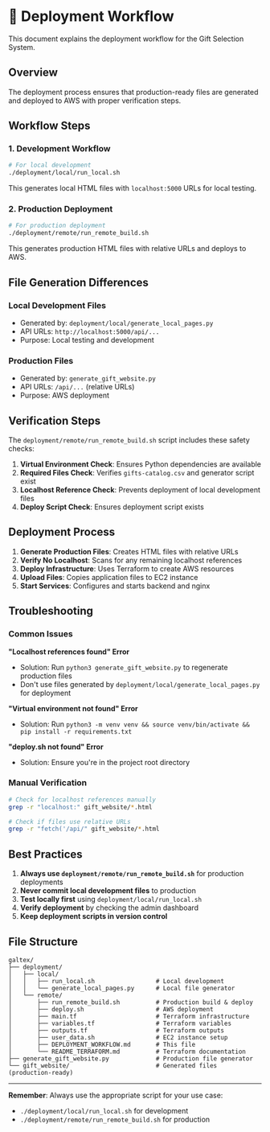 # 🚀 Deployment Workflow

This document explains the deployment workflow for the Gift Selection System.

## Overview

The deployment process ensures that production-ready files are generated and deployed to AWS with proper verification steps.

## Workflow Steps

### 1. Development Workflow
```bash
# For local development
./deployment/local/run_local.sh
```

This generates local HTML files with `localhost:5000` URLs for local testing.

### 2. Production Deployment
```bash
# For production deployment
./deployment/remote/run_remote_build.sh
```

This generates production HTML files with relative URLs and deploys to AWS.

## File Generation Differences

### Local Development Files
- Generated by: `deployment/local/generate_local_pages.py`
- API URLs: `http://localhost:5000/api/...`
- Purpose: Local testing and development

### Production Files
- Generated by: `generate_gift_website.py`
- API URLs: `/api/...` (relative URLs)
- Purpose: AWS deployment

## Verification Steps

The `deployment/remote/run_remote_build.sh` script includes these safety checks:

1. **Virtual Environment Check**: Ensures Python dependencies are available
2. **Required Files Check**: Verifies `gifts-catalog.csv` and generator script exist
3. **Localhost Reference Check**: Prevents deployment of local development files
4. **Deploy Script Check**: Ensures deployment script exists

## Deployment Process

1. **Generate Production Files**: Creates HTML files with relative URLs
2. **Verify No Localhost**: Scans for any remaining localhost references
3. **Deploy Infrastructure**: Uses Terraform to create AWS resources
4. **Upload Files**: Copies application files to EC2 instance
5. **Start Services**: Configures and starts backend and nginx

## Troubleshooting

### Common Issues

**"Localhost references found" Error**
- Solution: Run `python3 generate_gift_website.py` to regenerate production files
- Don't use files generated by `deployment/local/generate_local_pages.py` for deployment

**"Virtual environment not found" Error**
- Solution: Run `python3 -m venv venv && source venv/bin/activate && pip install -r requirements.txt`

**"deploy.sh not found" Error**
- Solution: Ensure you're in the project root directory

### Manual Verification

```bash
# Check for localhost references manually
grep -r "localhost:" gift_website/*.html

# Check if files use relative URLs
grep -r "fetch('/api/" gift_website/*.html
```

## Best Practices

1. **Always use `deployment/remote/run_remote_build.sh`** for production deployments
2. **Never commit local development files** to production
3. **Test locally first** using `deployment/local/run_local.sh`
4. **Verify deployment** by checking the admin dashboard
5. **Keep deployment scripts in version control**

## File Structure

```
galtex/
├── deployment/
│   ├── local/
│   │   ├── run_local.sh                 # Local development
│   │   └── generate_local_pages.py      # Local file generator
│   └── remote/
│       ├── run_remote_build.sh          # Production build & deploy
│       ├── deploy.sh                    # AWS deployment
│       ├── main.tf                      # Terraform infrastructure
│       ├── variables.tf                 # Terraform variables
│       ├── outputs.tf                   # Terraform outputs
│       ├── user_data.sh                 # EC2 instance setup
│       ├── DEPLOYMENT_WORKFLOW.md       # This file
│       └── README_TERRAFORM.md          # Terraform documentation
├── generate_gift_website.py             # Production file generator
└── gift_website/                        # Generated files (production-ready)
```

---

**Remember**: Always use the appropriate script for your use case:
- `./deployment/local/run_local.sh` for development
- `./deployment/remote/run_remote_build.sh` for production 